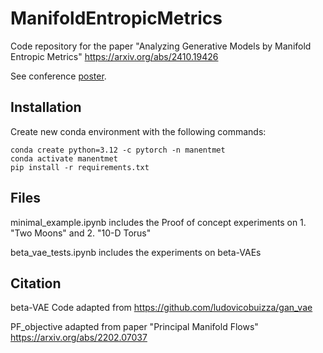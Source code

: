 # ManifoldEntropicMetrics
Code repository for the paper "Analyzing Generative Models by Manifold Entropic Metrics" https://arxiv.org/abs/2410.19426

See conference [poster](Poster_v3.pdf).

## Installation
Create new conda environment with the following commands:
    
    conda create python=3.12 -c pytorch -n manentmet
    conda activate manentmet
    pip install -r requirements.txt

## Files
minimal_example.ipynb includes the Proof of concept experiments on 1. "Two Moons" and 2. "10-D Torus"

beta_vae_tests.ipynb includes the experiments on beta-VAEs

## Citation
beta-VAE Code adapted from https://github.com/ludovicobuizza/gan_vae

PF_objective adapted from paper "Principal Manifold Flows" https://arxiv.org/abs/2202.07037
